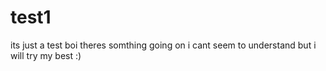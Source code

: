 # test1
its just a test boi
theres somthing going on i cant seem to understand but i will try my best :)
